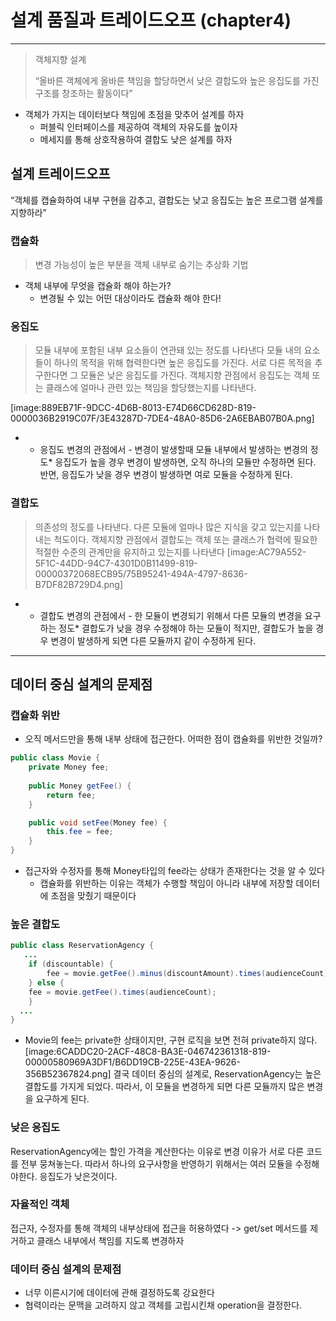 # 설계 품질과 트레이드오프 (chapter4)
---
> 객체지향 설계
>
> “올바른 객체에게 올바른 책임을 할당하면서
> 낮은 결합도와 높은 응집도를 가진 구조를 창조하는 활동이다”

* 객체가 가지는 데이터보다 책임에 초점을 맞추어 설계를 하자
    * 퍼블릭 인터페이스를 제공하여 객체의 자유도를 높이자
    * 메세지를 통해 상호작용하여 결합도 낮은 설계를 하자

## 설계 트레이드오프
“객체를 캡슐화하여 내부 구현을 감추고,
결합도는 낮고 응집도는 높은
프로그램 설계를 지향하라”

### 캡슐화
> 변경 가능성이 높은 부분을 객체 내부로 숨기는 추상화 기법
* 객체 내부에 무엇을 캡슐화 해야 하는가?
    * 변경될 수 있는 어떤 대상이라도 캡슐화 해야 한다!


### 응집도
> 모듈 내부에 포함된 내부 요소들이 연관돼 있는 정도를 나타낸다
모듈 내의 요소들이 하나의 목적을 위해 협력한다면 높은 응집도를 가진다.
서로 다른 목적을 추구한다면 그 모듈은 낮은 응집도를 가진다.
객체지향 관점에서 응집도는 객체 또는 클래스에 얼마나 관련 있는 책임을 할당했는지를 나타낸다.

[image:889EB71F-9DCC-4D6B-8013-E74D66CD628D-819-0000036B2919C07F/3E43287D-7DE4-48A0-85D6-2A6EBAB07B0A.png]
* * 응집도 변경의 관점에서 - 변경이 발생할때 모듈 내부에서 발생하는 변경의 정도*
    응집도가 높을 경우 변경이 발생하면, 오직 하나의 모듈만 수정하면 된다. 반면, 응집도가 낮을 경우 변경이 발생하면 여로 모듈을 수정하게 된다.

### 결합도
> 의존성의 정도를 나타낸다. 다른 모듈에 얼마나 많은 지식을 갖고 있는지를 나타내는 척도이다.
객체지향 관점에서 결합도는 객체 또는 클래스가 협력에 필요한 적절한 수준의 관계만을 유지하고 있는지를 나타낸다
[image:AC79A552-5F1C-44DD-94C7-4301D0B11499-819-00000372068ECB95/75B95241-494A-4797-8636-B7DF82B729D4.png]
* * 결합도 변경의 관점에서 - 한 모듈이 변경되기 위해서 다른 모듈의 변경을 요구하는 정도*
    결합도가 낮을 경우 수정해야 하는 모듈이 적지만, 결합도가 높을 경우 변경이 발생하게 되면 다른 모듈까지 같이 수정하게 된다.

---
## 데이터 중심 설계의 문제점


### 캡슐화 위반
* 오직 메서드만을 통해 내부 상태에 접근한다. 어떠한 점이 캡슐화를 위반한 것일까?
```java
public class Movie {
    private Money fee;
    
    public Money getFee() {
        return fee;
    }

    public void setFee(Money fee) {
        this.fee = fee;
    }
}
```
* 접근자와 수정자를 통해 Money타입의 fee라는 상태가 존재한다는 것을 알 수 있다
    * 캡슐화를 위반하는 이유는 객체가 수행할 책임이 아니라 내부에 저장할 데이터에 초점을 맞췄기 때문이다
### 높은 결합도
```java
public class ReservationAgency {      
   ...
	if (discountable) {
		fee = movie.getFee().minus(discountAmount).times(audienceCount);
	} else {
	fee = movie.getFee().times(audienceCount);
	}
  ...
}

```

* Movie의 fee는 private한 상태이지만, 구현 로직을 보면 전혀 private하지 않다.
  [image:6CADDC20-2ACF-48C8-BA3E-046742361318-819-00000580969A3DF1/B6DD19CB-225E-43EA-9626-356B52367824.png]
  결국 데이터 중심의 설계로, ReservationAgency는 높은 결합도를 가지게 되었다. 따라서, 이 모듈을 변경하게 되면 다른 모듈까지 많은 변경을 요구하게 된다.

###  낮은 응집도
ReservationAgency에는 할인 가격을 계산한다는 이유로 변경 이유가 서로 다른 코드를 전부 뭉쳐놓는다. 따라서 하나의 요구사항을 반영하기 위해서는 여러 모듈을 수정해야한다. 응집도가 낮은것이다.

### 자율적인 객체
접근자, 수정자를 통해 객체의 내부상태에 접근을 허용하였다
-> get/set 메서드를 제거하고 클래스 내부에서 책임를 지도록 변경하자


### 데이터 중심 설계의 문제점
* 너무 이른시기에 데이터에 관해 결정하도록 강요한다
* 협력이라는 문맥을 고려하지 않고 객체를 고립시킨채 operation을 결정한다.


